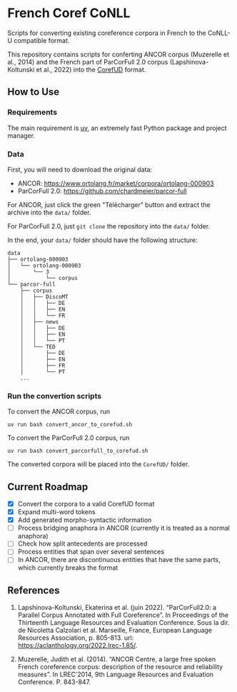 # French Coref CoNLL

Scripts for converting existing coreference corpora in French to the CoNLL-U compatible format.

This repository contains scripts for conferting ANCOR corpus (Muzerelle et al., 2014) and the French part of ParCorFull 2.0 corpus (Lapshinova-Koltunski et al., 2022) into the [CorefUD](https://ufal.mff.cuni.cz/corefud) format.

## How to Use

### Requirements

The main requirement is [uv](https://github.com/astral-sh/uv), an extremely fast Python package and project manager.

### Data

First, you will need to download the original data:
- ANCOR: https://www.ortolang.fr/market/corpora/ortolang-000903
- ParCorFull 2.0: https://github.com/chardmeier/parcor-full

For ANCOR, just click the green "Télécharger" button and extract the archive into the `data/` folder.

For ParCorFull 2.0, just `git clone` the repository into the `data/` folder.

In the end, your `data/` folder should have the following structure:

```
data
├── ortolang-000903
│   └── ortolang-000903
│       └── 3
│           └── corpus
└── parcor-full
    ├── corpus
    │   ├── DiscoMT
    │   │   ├── DE
    │   │   ├── EN
    │   │   └── FR
    │   ├── news
    │   │   ├── DE
    │   │   ├── EN
    │   │   └── PT
    │   └── TED
    │       ├── DE
    │       ├── EN
    │       ├── FR
    │       └── PT
    ...
```

### Run the convertion scripts

To convert the ANCOR corpus, run

`uv run bash convert_ancor_to_corefud.sh`

To convert the ParCorFull 2.0 corpus, run 

`uv run bash convert_parcorfull_to_corefud.sh`

The converted corpora will be placed into the `CorefUD/` folder.

## Current Roadmap

- [x] Convert the corpora to a valid CorefUD format
- [x] Expand multi-word tokens
- [x] Add generated morpho-syntactic information
- [ ] Process bridging anaphora in ANCOR (currently it is treated as a normal anaphora)
- [ ] Check how split antecedents are processed
- [ ] Process entities that span over several sentences
- [ ] In ANCOR, there are discontinuous entities that have the same parts, which currently breaks the format

## References

1. Lapshinova-Koltunski, Ekaterina et al. (juin 2022). “ParCorFull2.0: a Parallel Corpus Annotated with Full Coreference”. In Proceedings of the Thirteenth Language Resources and Evaluation Conference. Sous la dir. de Nicoletta Calzolari et al. Marseille, France, European Language Resources Association, p. 805-813. url: https://aclanthology.org/2022.lrec-1.85/.

2. Muzerelle, Judith et al. (2014). “ANCOR Centre, a large free spoken French coreference corpus: description of the resource and reliability measures”. In LREC’2014, 9th Language Resources and Evaluation Conference. P. 843-847.